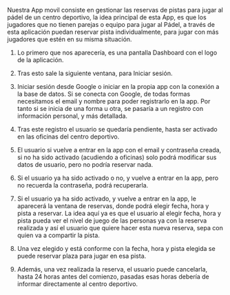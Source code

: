 Nuestra App movil consiste en gestionar las reservas de pistas para jugar al pádel de un centro deportivo, la idea principal de esta App, es que los jugadores que no tienen parejas o equipo para jugar al Pádel, a través de esta aplicación puedan reservar pista individualmente, para jugar con más jugadores que estén en su misma situación.

1.	Lo primero que nos aparecería, es una pantalla Dashboard con el logo de la aplicación. 

2.	Tras esto sale la siguiente ventana, para Iniciar sesión.

3.	Iniciar sesión desde Google o iniciar en la propia app con la conexión a la base de datos.
Si se conecta con Google, de todas formas necesitamos el email y nombre para poder registrarlo en la app. Por tanto si se inicia de una forma u otra, se pasaría a un registro con información personal, y más detallada.

4.	Tras este registro el usuario se quedaría pendiente, hasta ser activado en las oficinas del centro deportivo.

5.	El usuario si vuelve a entrar en la app con el email y contraseña creada, si no ha sido activado (acudiendo a oficinas)  solo podrá modificar sus datos de usuario, pero no podría reservar nada.

6.	Si el usuario ya ha sido activado o no, y  vuelve a entrar en la app, pero no recuerda la contraseña, podrá recuperarla.

7.	Si el usuario ya ha sido activado, y  vuelve a entrar en la app, le aparecerá la ventana de reservas, donde podrá elegir fecha, hora y pista a reservar.
La idea aquí ya es que el usuario al elegir fecha, hora y pista pueda ver el nivel de juego de las personas ya con la reserva realizada y así el usuario que quiere hacer esta nueva reserva, sepa con quien va a compartir la pista.

8.	Una vez elegido y está conforme con la fecha, hora y pista elegida se puede reservar plaza para jugar en esa pista.

9.	Además, una vez realizada la reserva, el usuario puede cancelarla, hasta 24 horas antes del comienzo, pasadas esas horas debería de informar directamente al centro deportivo.
